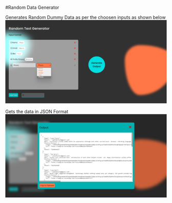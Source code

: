 #Random Data Generator

Generates Random Dummy Data as per the choosen inputs as shown below
![This is an image](/assets/images/input.jpg)

Gets the data in JSON Format
![This is an image](/assets/images/output.jpg)
